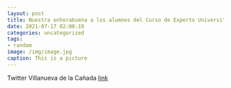 ```yaml
---
layout: post
title: Nuestra enhorabuena a los alumnos del Curso de Experto Universitario en Gastronomía de @uaxuniversidad. Casi un centenar de empa...
date: 2021-07-17 02:00:19
categories: uncategorized
tags:
- random
image: /img/image.jpg
caption: This is a picture
---
```

Twitter Villanueva de la Cañada [link](https://twitter.com/AytoVDLCanada/status/1415968722070687753)
